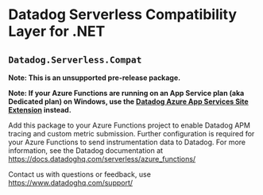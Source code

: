 # Datadog Serverless Compatibility Layer for .NET
## `Datadog.Serverless.Compat`

**Note: This is an unsupported pre-release package.**

**Note: If your Azure Functions are running on an App Service plan (aka Dedicated plan) on Windows, use the [Datadog Azure App Services Site Extension](https://docs.datadoghq.com/serverless/azure_app_services/azure_app_services_windows/?tab=net) instead.**

Add this package to your Azure Functions project to enable Datadog APM tracing and custom metric submission.
Further configuration is required for your Azure Functions to send instrumentation data to Datadog.
For more information, see the Datadog documentation at https://docs.datadoghq.com/serverless/azure_functions/

Contact us with questions or feedback, use https://www.datadoghq.com/support/
